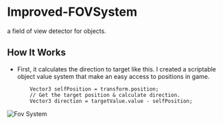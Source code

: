 # Improved-FOVSystem
 a field of view detector for objects.
 
 ## How It Works
 
 - First, it calculates the direction to target like this. I created a scriptable object value system that make an easy access to positions in game.
 
           Vector3 selfPosition = transform.position;
           // Get the target position & calculate direction.
           Vector3 direction = targetValue.value - selfPosition;
 
 ![Fov System](https://media1.giphy.com/media/VtjMuIIMlHL93VbbXI/giphy.gif?cid=790b761125884bf5c532142d8d2c95b88fd909f7f4369242&rid=giphy.gif&ct=g)
